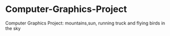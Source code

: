 # Computer-Graphics-Project
Computer Graphics Project:
                           mountains,sun, running truck and flying birds in the sky 
